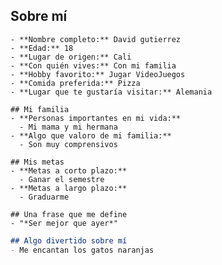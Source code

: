 ## Sobre mí
    - **Nombre completo:** David gutierrez
    - **Edad:** 18
    - **Lugar de origen:** Cali
    - **Con quién vives:** Con mi familia
    - **Hobby favorito:** Jugar VideoJuegos
    - **Comida preferida:** Pizza
    - **Lugar que te gustaría visitar:** Alemania

    ## Mi familia
    - **Personas importantes en mi vida:** 
      - Mi mama y mi hermana
    - **Algo que valoro de mi familia:** 
      - Son muy comprensivos

    ## Mis metas
    - **Metas a corto plazo:** 
      - Ganar el semestre
    - **Metas a largo plazo:** 
      - Graduarme

    ## Una frase que me define
    - "*Ser mejor que ayer*"

```markdown
## Algo divertido sobre mí
- Me encantan los gatos naranjas
```

